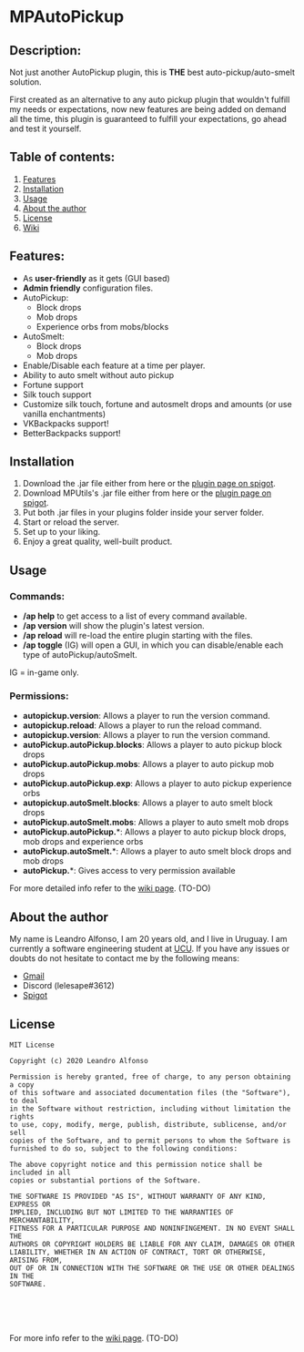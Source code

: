 # MPAutoPickup

## Description:
Not just another AutoPickup plugin, this is **THE** best auto-pickup/auto-smelt solution.

First created as an alternative to any auto pickup plugin that wouldn't fulfill my needs or expectations, now new features are being added on demand all the time, this plugin is guaranteed to fulfill your expectations, go ahead and test it yourself.


## Table of contents:
1. [Features](#features)
2. [Installation](#installation)
3. [Usage](#usage)
4. [About the author](#author)
5. [License](#license)
6. [Wiki](../../wiki)


<a name="features"></a>
## Features:
 - As **user-friendly** as it gets (GUI based)
 - **Admin friendly** configuration files.
 - AutoPickup:
   - Block drops
   - Mob drops
   - Experience orbs from mobs/blocks
 - AutoSmelt:
   - Block drops
   - Mob drops
 - Enable/Disable each feature at a time per player.
 - Ability to auto smelt without auto pickup
 - Fortune support
 - Silk touch support
 - Customize silk touch, fortune and autosmelt drops and amounts (or use vanilla enchantments)
 - VKBackpacks support!
 - BetterBackpacks support!

<a name="installation"></a>
## Installation
1. Download the .jar file either from here or the [plugin page on spigot](https://www.spigotmc.org/resources/mp-auto-pickup.80867/).
2. Download MPUtils's .jar file either from here or the [plugin page on spigot](https://www.spigotmc.org/resources/mputils.82788/).
3. Put both .jar files in your plugins folder inside your server folder.
4. Start or reload the server.
5. Set up to your liking.
6. Enjoy a great quality, well-built product.


<a name="usage"></a>
## Usage
### Commands:
- **/ap help** to get access to a list of every command available.
- **/ap version** will show the plugin's latest version.
- **/ap reload** will re-load the entire plugin starting with the files.
- **/ap toggle** (IG) will open a GUI, in which you can disable/enable each type of autoPickup/autoSmelt.

IG = in-game only.

### Permissions:
- **autopickup.version**: Allows a player to run the version command.
- **autopickup.reload**: Allows a player to run the reload command.
- **autopickup.version**: Allows a player to run the version command.
- **autoPickup.autoPickup.blocks**: Allows a player to auto pickup block drops
- **autoPickup.autoPickup.mobs**: Allows a player to auto pickup mob drops
- **autoPickup.autoPickup.exp**: Allows a player to auto pickup experience orbs
- **autopickup.autoSmelt.blocks**: Allows a player to auto smelt block drops
- **autoPickup.autoSmelt.mobs**: Allows a player to auto smelt mob drops
- **autoPickup.autoPickup.***: Allows a player to auto pickup block drops, mob drops and experience orbs
- **autoPickup.autoSmelt.***: Allows a player to auto smelt block drops and mob drops
- **autoPickup.***: Gives access to very permission available

For more detailed info refer to the [wiki page](../../wiki). (TO-DO)

<a name="author"></a>
## About the author
My name is Leandro Alfonso, I am 20 years old, and I live in Uruguay. I am currently a software engineering student at [UCU](https://ucu.edu.uy).
If you have any issues or doubts do not hesitate to contact me by the following means:
- [Gmail](mailto:leandroalfonsoporley@gmail.com)
- Discord (lelesape#3612)
- [Spigot](https://www.spigotmc.org/members/lelesape.270057/)


<a name="license"></a>
## License
```
MIT License

Copyright (c) 2020 Leandro Alfonso

Permission is hereby granted, free of charge, to any person obtaining a copy
of this software and associated documentation files (the "Software"), to deal
in the Software without restriction, including without limitation the rights
to use, copy, modify, merge, publish, distribute, sublicense, and/or sell
copies of the Software, and to permit persons to whom the Software is
furnished to do so, subject to the following conditions:

The above copyright notice and this permission notice shall be included in all
copies or substantial portions of the Software.

THE SOFTWARE IS PROVIDED "AS IS", WITHOUT WARRANTY OF ANY KIND, EXPRESS OR
IMPLIED, INCLUDING BUT NOT LIMITED TO THE WARRANTIES OF MERCHANTABILITY,
FITNESS FOR A PARTICULAR PURPOSE AND NONINFINGEMENT. IN NO EVENT SHALL THE
AUTHORS OR COPYRIGHT HOLDERS BE LIABLE FOR ANY CLAIM, DAMAGES OR OTHER
LIABILITY, WHETHER IN AN ACTION OF CONTRACT, TORT OR OTHERWISE, ARISING FROM,
OUT OF OR IN CONNECTION WITH THE SOFTWARE OR THE USE OR OTHER DEALINGS IN THE
SOFTWARE.
```


<br>
<br>
<br>

For more info refer to the [wiki page](../../wiki). (TO-DO)
